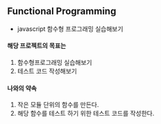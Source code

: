 ## Functional Programming
- javascript 함수형 프로그래밍 실습해보기



#### 해당 프로젝트의 목표는
1. 함수형프로그래밍 실습해보기
2. 테스트 코드 작성해보기



#### 나와의 약속
1. 작은 모듈 단위의 함수를 만든다.
2. 해당 함수를 테스트 하기 위한 테스트 코드를 작성한다.
